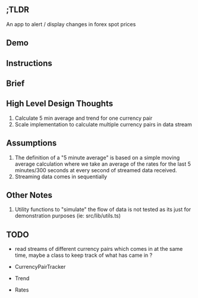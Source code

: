 ## ;TLDR

An app to alert / display changes in forex spot prices

## Demo

## Instructions

## Brief

## High Level Design Thoughts

1. Calculate 5 min average and trend for one currency pair
2. Scale implementation to calculate multiple currency pairs in data stream

## Assumptions

1. The definition of a "5 minute average" is based on a simple moving average calculation where we take an average of the rates for the last 5 minutes/300 seconds at every second of streamed data received.
2. Streaming data comes in sequentially

## Other Notes

1. Utility functions to "simulate" the flow of data is not tested as its just for demonstration purposes (ie: src/lib/utils.ts)

## TODO

- read streams of different currency pairs which comes in at the same time, maybe a class to keep track of what has came in ?

- CurrencyPairTracker
- Trend
- Rates
